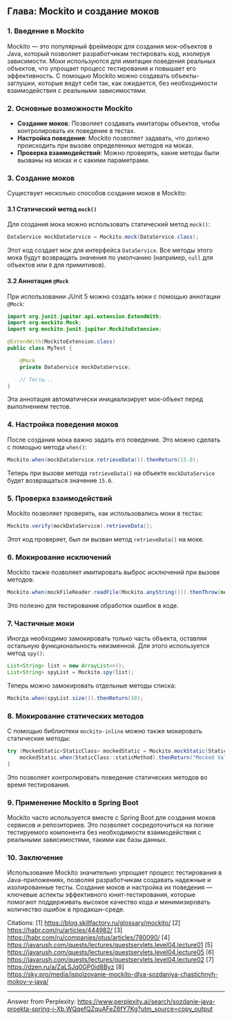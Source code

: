 ## Глава: Mockito и создание моков

### 1. Введение в Mockito
Mockito — это популярный фреймворк для создания мок-объектов в Java, который позволяет разработчикам тестировать код, изолируя зависимости. Моки используются для имитации поведения реальных объектов, что упрощает процесс тестирования и повышает его эффективность. С помощью Mockito можно создавать объекты-заглушки, которые ведут себя так, как ожидается, без необходимости взаимодействия с реальными зависимостями.

### 2. Основные возможности Mockito
- **Создание моков**: Позволяет создавать имитаторы объектов, чтобы контролировать их поведение в тестах.
- **Настройка поведения**: Mockito позволяет задавать, что должно происходить при вызове определенных методов на моках.
- **Проверка взаимодействий**: Можно проверять, какие методы были вызваны на моках и с какими параметрами.

### 3. Создание моков
Существует несколько способов создания моков в Mockito:

#### 3.1 Статический метод `mock()`
Для создания мока можно использовать статический метод `mock()`:

```java
DataService mockDataService = Mockito.mock(DataService.class);
```

Этот код создает мок для интерфейса `DataService`. Все методы этого мока будут возвращать значения по умолчанию (например, `null` для объектов или `0` для примитивов).

#### 3.2 Аннотация `@Mock`
При использовании JUnit 5 можно создать моки с помощью аннотации `@Mock`:

```java
import org.junit.jupiter.api.extension.ExtendWith;
import org.mockito.Mock;
import org.mockito.junit.jupiter.MockitoExtension;

@ExtendWith(MockitoExtension.class)
public class MyTest {

    @Mock
    private DataService mockDataService;

    // Тесты...
}
```

Эта аннотация автоматически инициализирует мок-объект перед выполнением тестов.

### 4. Настройка поведения моков
После создания мока важно задать его поведение. Это можно сделать с помощью метода `when()`:

```java
Mockito.when(mockDataService.retrieveData()).thenReturn(15.0);
```

Теперь при вызове метода `retrieveData()` на объекте `mockDataService` будет возвращаться значение `15.0`.

### 5. Проверка взаимодействий
Mockito позволяет проверять, как использовались моки в тестах:

```java
Mockito.verify(mockDataService).retrieveData();
```

Этот код проверяет, был ли вызван метод `retrieveData()` на моке.

### 6. Мокирование исключений
Mockito также позволяет имитировать выброс исключений при вызове методов:

```java
Mockito.when(mockFileReader.readFile(Mockito.anyString())).thenThrow(new IOException());
```

Это полезно для тестирования обработки ошибок в коде.

### 7. Частичные моки
Иногда необходимо замокировать только часть объекта, оставляя остальную функциональность неизменной. Для этого используется метод `spy()`:

```java
List<String> list = new ArrayList<>();
List<String> spyList = Mockito.spy(list);
```

Теперь можно замокировать отдельные методы списка:

```java
Mockito.when(spyList.size()).thenReturn(10);
```

### 8. Мокирование статических методов
С помощью библиотеки `mockito-inline` можно также мокировать статические методы:

```java
try (MockedStatic<StaticClass> mockedStatic = Mockito.mockStatic(StaticClass.class)) {
    mockedStatic.when(StaticClass::staticMethod).thenReturn("Mocked Value");
}
```

Это позволяет контролировать поведение статических методов во время тестирования.

### 9. Применение Mockito в Spring Boot
Mockito часто используется вместе с Spring Boot для создания моков сервисов и репозиториев. Это позволяет сосредоточиться на логике тестируемого компонента без необходимости взаимодействия с реальными зависимостями, такими как базы данных.

### 10. Заключение
Использование Mockito значительно упрощает процесс тестирования в Java-приложениях, позволяя разработчикам создавать надежные и изолированные тесты. Создание моков и настройка их поведения — ключевые аспекты эффективного юнит-тестирования, которые помогают поддерживать высокое качество кода и минимизировать количество ошибок в продакшн-среде.

Citations:
[1] https://blog.skillfactory.ru/glossary/mockito/
[2] https://habr.com/ru/articles/444982/
[3] https://habr.com/ru/companies/otus/articles/780090/
[4] https://javarush.com/quests/lectures/questservlets.level04.lecture01
[5] https://javarush.com/quests/lectures/questservlets.level04.lecture05
[6] https://javarush.com/quests/lectures/questservlets.level04.lecture02
[7] https://dzen.ru/a/ZaLSJq0GP0id8Byz
[8] https://sky.pro/media/ispolzovanie-mockito-dlya-sozdaniya-chastichnyh-mokov-v-java/

---
Answer from Perplexity: https://www.perplexity.ai/search/sozdanie-java-proekta-spring-i-Xb.WQqefQZquAFeZ6fY7Kg?utm_source=copy_output
